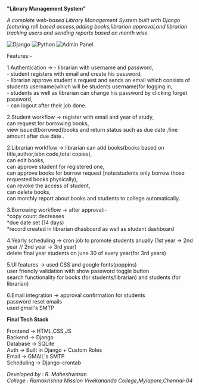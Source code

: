 **"Library Management System"**

*A complete web-based Library Management System built with Django featuring roll based access,adding books,librarian approval,and librarian tracking users and sending reports based on month wise.*

![Django](https://img.shields.io/badge/Django-3.2%2B-red?logo=django)
![Python](https://img.shields.io/badge/Python-3.8%2B-blue?logo=python)
![Admin Panel](https://img.shields.io/badge/Admin%20Panel-Django-green)

Features:-

1.Authentication ->   - librarian with username and password,  
                      - student registers with email and create his password,  
                      - librarian approve student's request and sends an email which consists of students username(which will be students username)for logging in,  
                      - students as well as librarian can change his password by clicking forget password,  
                      - can logout after their job done.
  
2.Student workflow ->   register with email and year of study,  
                        can request for borrowing books,  
                        view issued(borrowed)books and return status such as due date ,fine amount after due date .  
                          
2.Librarian workflow -> librarian can add books(books based on title,author,isbn code,total copies),  
                        can edit books,  
                        can approve student for registered one,  
                        can approve books for borrow request [note:students only borrow those requested books physically),  
                        can revoke the access of student,  
                        can delete books,  
                        can monthly report about books and students to college automatically.  

3.Borrowing workflow -> after approval:-  
                                        *copy count decreases  
                                        *due date set (14 days)  
                                        *record created in librarian dhasboard as well as student dashboard  

4.Yearly scheduling -> cron job to promote students anually (1st year -> 2nd year // 2nd year -> 3rd year)  
                       delete final year students on june 30 of every year(for 3rd years)  
              
5.UI features -> used CSS and google fonts(poppins)  
                  user friendly validation with show password toggle button  
                  search functionality for books (for students/librarian) and students (for librarian)  
                          
6.Email integration -> approval confirmation for students  
                       password reset emails  
                       used gmail's SMTP  


**Final Tech Stack**

Frontend -> HTML,CSS,JS  
Backend -> Django  
Database -> SQLite  
Auth -> Built in Django + Custom Roles  
Email -> GMAIL's SMTP  
Scheduling -> Django-crontab  






*Developed by : R. Maheshwaran  
College : Ramakrishna Mission Vivekananda College,Mylapore,Chennai-04*  
